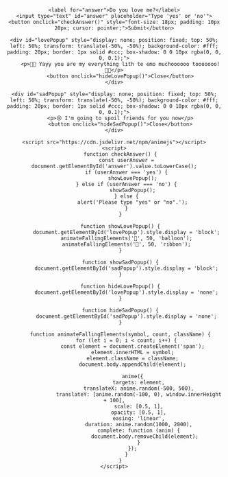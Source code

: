 <!DOCTYPE html>
<html lang="en">

<body style="font-family: 'Arial', sans-serif; display: flex; align-items: center; justify-content: center; height: 100vh; margin: 0; overflow: hidden; text-align: center; position: relative;">

    <label for="answer">Do you love me?</label>
    <input type="text" id="answer" placeholder="Type 'yes' or 'no'">
    <button onclick="checkAnswer()" style="font-size: 18px; padding: 10px 20px; cursor: pointer;">Submit</button>

    <div id="lovePopup" style="display: none; position: fixed; top: 50%; left: 50%; transform: translate(-50%, -50%); background-color: #fff; padding: 20px; border: 1px solid #ccc; box-shadow: 0 0 10px rgba(0, 0, 0, 0.1);">
        <p>🎉🎈 Yayy you are my everything lith te emo muchoooooo tooooooo! 🎈🎉</p>
        <button onclick="hideLovePopup()">Close</button>
    </div>

    <div id="sadPopup" style="display: none; position: fixed; top: 50%; left: 50%; transform: translate(-50%, -50%); background-color: #fff; padding: 20px; border: 1px solid #ccc; box-shadow: 0 0 10px rgba(0, 0, 0, 0.1);">
        <p>😢 I'm going to spoil friends for you now</p>
        <button onclick="hideSadPopup()">Close</button>
    </div>

    <script src="https://cdn.jsdelivr.net/npm/animejs"></script>
    <script>
        function checkAnswer() {
            const userAnswer = document.getElementById('answer').value.toLowerCase();
            if (userAnswer === 'yes') {
                showLovePopup();
            } else if (userAnswer === 'no') {
                showSadPopup();
            } else {
                alert('Please type "yes" or "no".');
            }
        }

        function showLovePopup() {
            document.getElementById('lovePopup').style.display = 'block';
            animateFallingElements('🎈', 50, 'balloon');
            animateFallingElements('🎀', 50, 'ribbon');
        }

        function showSadPopup() {
            document.getElementById('sadPopup').style.display = 'block';
        }

        function hideLovePopup() {
            document.getElementById('lovePopup').style.display = 'none';
        }

        function hideSadPopup() {
            document.getElementById('sadPopup').style.display = 'none';
        }

        function animateFallingElements(symbol, count, className) {
            for (let i = 0; i < count; i++) {
                const element = document.createElement('span');
                element.innerHTML = symbol;
                element.className = className;
                document.body.appendChild(element);

                anime({
                    targets: element,
                    translateX: anime.random(-500, 500),
                    translateY: [anime.random(-100, 0), window.innerHeight + 100],
                    scale: [0.5, 1],
                    opacity: [0.5, 1],
                    easing: 'linear',
                    duration: anime.random(1000, 2000),
                    complete: function (anim) {
                        document.body.removeChild(element);
                    }
                });
            }
        }
    </script>

</body>

</html>
